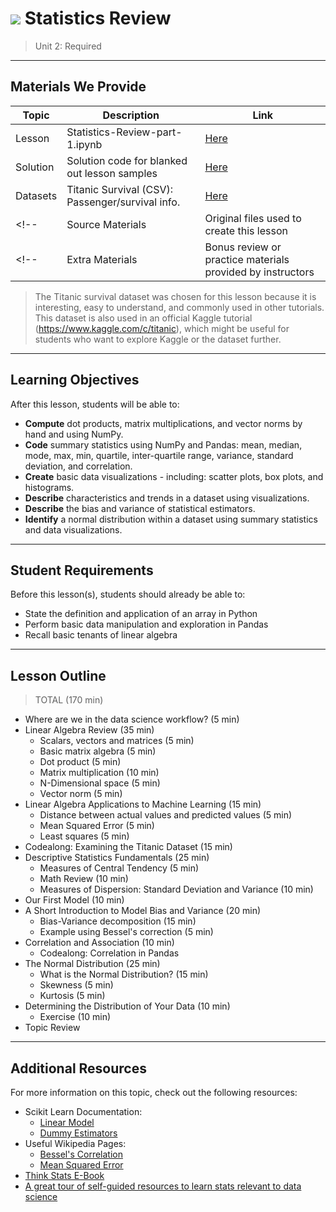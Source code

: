 # ![](https://ga-dash.s3.amazonaws.com/production/assets/logo-9f88ae6c9c3871690e33280fcf557f33.png) Statistics Review

> Unit 2: Required

---

## Materials We Provide

| Topic | Description | Link |
| --- | --- | --- |
| Lesson | Statistics-Review-part-1.ipynb | [Here](./Statistics-Review-part-1.ipynb) |
| Solution  | Solution code for blanked out lesson samples | [Here](./solution-code/Statistics-Review-part-1-solution.ipynb) |
| Datasets | Titanic Survival (CSV): Passenger/survival info. | [Here](./data/titanic.csv) |
<!--| Source Materials | Original files used to create this lesson | [Here](./assets/originals/) |-->
<!--| Extra Materials | Bonus review or practice materials provided by instructors | [Here](./assets/bonus/) |-->

> The Titanic survival dataset was chosen for this lesson because it is interesting, easy to understand, and commonly used in other tutorials. This dataset is also used in an official Kaggle tutorial (https://www.kaggle.com/c/titanic), which might be useful for students who want to explore Kaggle or the dataset further.

---

## Learning Objectives

After this lesson, students will be able to:
- **Compute** dot products, matrix multiplications, and vector norms by hand and using NumPy.
- **Code** summary statistics using NumPy and Pandas: mean, median, mode, max, min, quartile, inter-quartile range, variance, standard deviation, and correlation.
- **Create** basic data visualizations - including: scatter plots, box plots, and histograms.
- **Describe** characteristics and trends in a dataset using visualizations.
- **Describe** the bias and variance of statistical estimators.
- **Identify** a normal distribution within a dataset using summary statistics and data visualizations.

---

## Student Requirements

Before this lesson(s), students should already be able to:
- State the definition and application of an array in Python 
- Perform basic data manipulation and exploration in Pandas
- Recall basic tenants of linear algebra

----


## Lesson Outline

> TOTAL (170 min)
- Where are we in the data science workflow? (5 min)
- Linear Algebra Review (35 min)
	- Scalars, vectors and matrices (5 min)
	- Basic matrix algebra (5 min)
	- Dot product (5 min)
	- Matrix multiplication (10 min)
	- N-Dimensional space (5 min)
	- Vector norm (5 min)
- Linear Algebra Applications to Machine Learning (15 min)
	- Distance between actual values and predicted values (5 min)
	- Mean Squared Error (5 min)
	- Least squares (5 min)
- Codealong: Examining the Titanic Dataset (15 min)
- Descriptive Statistics Fundamentals (25 min)
	- Measures of Central Tendency (5 min)
	- Math Review (10 min)
	- Measures of Dispersion: Standard Deviation and Variance (10 min)
- Our First Model (10 min)
- A Short Introduction to Model Bias and Variance (20 min)
	- Bias-Variance decomposition (15 min)
	- Example using Bessel's correction (5 min)
- Correlation and Association (10 min)
	- Codealong: Correlation in Pandas
- The Normal Distribution (25 min)
	- What is the Normal Distribution? (15 min)
	- Skewness (5 min)
	- Kurtosis (5 min)
- Determining the Distribution of Your Data (10 min)
	- Exercise (10 min)
- Topic Review

---

## Additional Resources

For more information on this topic, check out the following resources:

- Scikit Learn Documentation:
	- [Linear Model](http://scikit-learn.org/stable/modules/linear_model.html)
	- [Dummy Estimators](http://scikit-learn.org/stable/modules/model_evaluation.html#dummy-estimators)
- Useful Wikipedia Pages:
	- [Bessel's Correlation](https://en.wikipedia.org/wiki/Bessel%27s_correction)
	- [Mean Squared Error](https://en.wikipedia.org/wiki/Mean_squared_error)
- [Think Stats E-Book](http://greenteapress.com/wp/think-stats-2e/)
- [A great tour of self-guided resources to learn stats relevant to data science](http://machinelearningmastery.com/linear-algebra-machine-learning/) 

